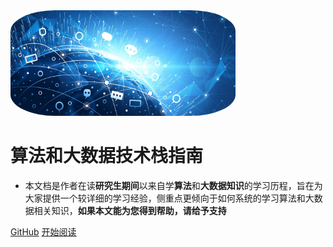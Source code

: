 <img width="360px" style="border-radius: 20%"  src="image/hlx.jpg?x-oss-process=style/may">

# **算法和大数据技术栈指南**

- 本文档是作者在读**研究生期间**以来自学**算法**和**大数据知识**的学习历程，旨在为大家提供一个较详细的学习经验，侧重点更倾向于如何系统的学习算法和大数据相关知识，**如果本文能为您得到帮助，请给予支持**


[GitHub](<https://github.com/hlx1432469713>)
[开始阅读](README.md)
